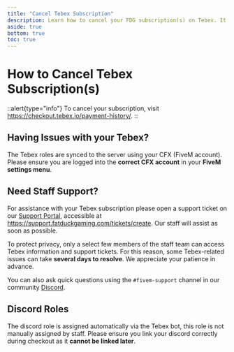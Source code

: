 ```yaml
---
title: "Cancel Tebex Subscription"
description: Learn how to cancel your FDG subscription(s) on Tebex. It's pretty simple."
aside: true
bottom: true
toc: true
---
```


# How to Cancel Tebex Subscription(s)

::alert{type="info"}
To cancel your subscription, visit https://checkout.tebex.io/payment-history/.
::

## Having Issues with your Tebex?

The Tebex roles are synced to the server using your CFX (FiveM account). Please ensure you are logged into the **correct CFX account** in your **FiveM settings menu**.

## Need Staff Support?

For assistance with your Tebex subscription please open a support ticket on our [Support Portal](https://support.fatduckgaming.com/tickets/create), accessible at https://support.fatduckgaming.com/tickets/create. Our staff will assist as soon as possible. 

To protect privacy, only a select few members of the staff team can access Tebex information and support tickets. For this reason, some Tebex-related issues can take **several days to resolve**. We appreciate your patience in advance.

You can also ask quick questions using the `#fivem-support` channel in our community [Discord](https://discord.gg/fatduckgaming).

## Discord Roles

The discord role is assigned automatically via the Tebex bot, this role is not manually assigned by staff. Please ensure you link your discord correctly during checkout as it **cannot be linked later**.

